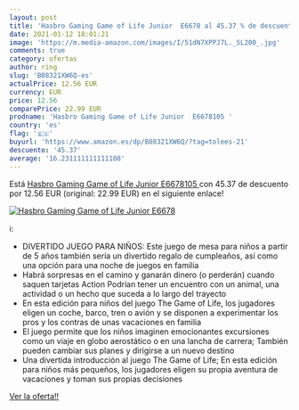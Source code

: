 ```yaml
---
layout: post
title: 'Hasbro Gaming Game of Life Junior  E6678 al 45.37 % de descuento'
date: 2021-01-12 18:01:21
image: 'https://m.media-amazon.com/images/I/51dN7XPPJ7L._SL200_.jpg'
comments: true
category: ofertas
author: ring
slug: 'B08321XW6Q-es'
actualPrice: 12.56 EUR
currency: EUR
price: 12.56
comparePrice: 22.99 EUR
prodname: 'Hasbro Gaming Game of Life Junior  E6678105 '
country: 'es'
flag: '🇪🇸'
buyurl: 'https://www.amazon.es/dp/B08321XW6Q/?tag=tolees-21'
descuento: '45.37'
average: '16.231111111111108'
---
```


Está [Hasbro Gaming Game of Life Junior  E6678105 ](https://www.amazon.es/dp/B08321XW6Q/?tag=tolees-21) con 45.37 de descuento por 12.56 EUR (original: 22.99 EUR) en el siguiente enlace!

[![Hasbro Gaming Game of Life Junior  E6678](https://m.media-amazon.com/images/I/51dN7XPPJ7L._SL200_.jpg)](https://www.amazon.es/dp/B08321XW6Q/?tag=tolees-21)

ℹ️:

- DIVERTIDO JUEGO PARA NIÑOS: Este juego de mesa para niños a partir de 5 años también sería un divertido regalo de cumpleaños, así como una opción para una noche de juegos en familia
- Habrá sorpresas en el camino y ganarán dinero (o perderán) cuando saquen tarjetas Action Podrían tener un encuentro con un animal, una actividad o un hecho que suceda a lo largo del trayecto
- En esta edición para niños del juego The Game of Life, los jugadores eligen un coche, barco, tren o avión y se disponen a experimentar los pros y los contras de unas vacaciones en familia
- El juego permite que los niños imaginen emocionantes excursiones como un viaje en globo aerostático o en una lancha de carrera; También pueden cambiar sus planes y dirigirse a un nuevo destino
- Una divertida introducción al juego The Game of Life; En esta edición para niños más pequeños, los jugadores eligen su propia aventura de vacaciones y toman sus propias decisiones

[Ver la oferta!!](https://www.amazon.es/dp/B08321XW6Q/?tag=tolees-21)
